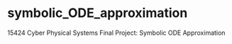 # symbolic_ODE_approximation
15424 Cyber Physical Systems Final Project: Symbolic ODE Approximation
